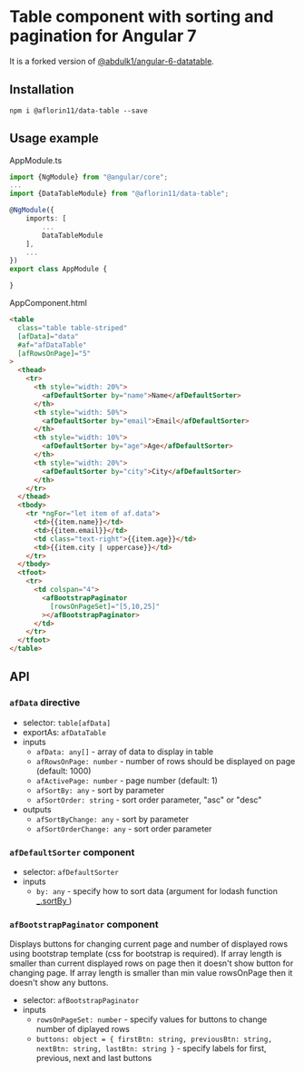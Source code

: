 # Table component with sorting and pagination for Angular 7

It is a forked version of [@abdulk1/angular-6-datatable](https://github.com/abdulk1/angular-6-datatable).

##

## Installation

```
npm i @aflorin11/data-table --save
```

## Usage example

AppModule.ts

```typescript
import {NgModule} from "@angular/core";
...
import {DataTableModule} from "@aflorin11/data-table";

@NgModule({
    imports: [
        ...
        DataTableModule
    ],
    ...
})
export class AppModule {

}
```

AppComponent.html

```html
<table
  class="table table-striped"
  [afData]="data"
  #af="afDataTable"
  [afRowsOnPage]="5"
>
  <thead>
    <tr>
      <th style="width: 20%">
        <afDefaultSorter by="name">Name</afDefaultSorter>
      </th>
      <th style="width: 50%">
        <afDefaultSorter by="email">Email</afDefaultSorter>
      </th>
      <th style="width: 10%">
        <afDefaultSorter by="age">Age</afDefaultSorter>
      </th>
      <th style="width: 20%">
        <afDefaultSorter by="city">City</afDefaultSorter>
      </th>
    </tr>
  </thead>
  <tbody>
    <tr *ngFor="let item of af.data">
      <td>{{item.name}}</td>
      <td>{{item.email}}</td>
      <td class="text-right">{{item.age}}</td>
      <td>{{item.city | uppercase}}</td>
    </tr>
  </tbody>
  <tfoot>
    <tr>
      <td colspan="4">
        <afBootstrapPaginator
          [rowsOnPageSet]="[5,10,25]"
        ></afBootstrapPaginator>
      </td>
    </tr>
  </tfoot>
</table>
```

## API

### `afData` directive

- selector: `table[afData]`
- exportAs: `afDataTable`
- inputs
  - `afData: any[]` - array of data to display in table
  - `afRowsOnPage: number` - number of rows should be displayed on page (default: 1000)
  - `afActivePage: number` - page number (default: 1)
  - `afSortBy: any` - sort by parameter
  - `afSortOrder: string` - sort order parameter, "asc" or "desc"
- outputs
  - `afSortByChange: any` - sort by parameter
  - `afSortOrderChange: any` - sort order parameter

### `afDefaultSorter` component

- selector: `afDefaultSorter`
- inputs
  - `by: any` - specify how to sort data (argument for lodash function [\_.sortBy ](https://lodash.com/docs#sortBy))

### `afBootstrapPaginator` component

Displays buttons for changing current page and number of displayed rows using bootstrap template (css for bootstrap is required). If array length is smaller than current displayed rows on page then it doesn't show button for changing page. If array length is smaller than min value rowsOnPage then it doesn't show any buttons.

- selector: `afBootstrapPaginator`
- inputs
  - `rowsOnPageSet: number` - specify values for buttons to change number of diplayed rows
  - `buttons: object = { firstBtn: string, previousBtn: string, nextBtn: string, lastBtn: string }` - specify labels for first, previous, next and last buttons
